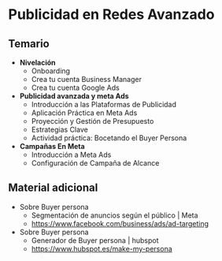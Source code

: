 # Publicidad en Redes Avanzado

## Temario
- **Nivelación**
    - Onboarding
    - Crea tu cuenta Business Manager
    - Crea tu cuenta Google Ads
- **Publicidad avanzada y meta Ads**
    - Introducción a las Plataformas de Publicidad
    - Aplicación Práctica en Meta Ads
    - Proyección y Gestión de Presupuesto
    - Estrategias Clave
    - Actividad práctica: Bocetando el Buyer Persona
- **Campañas En Meta**
    - Introducción a Meta Ads
    - Configuración de Campaña de Alcance


## Material adicional
- Sobre Buyer persona 
    - Segmentación de anuncios según el público | Meta
    - https://www.facebook.com/business/ads/ad-targeting
- Sobre Buyer persona 
    - Generador de Buyer persona | hubspot
    - https://www.hubspot.es/make-my-persona